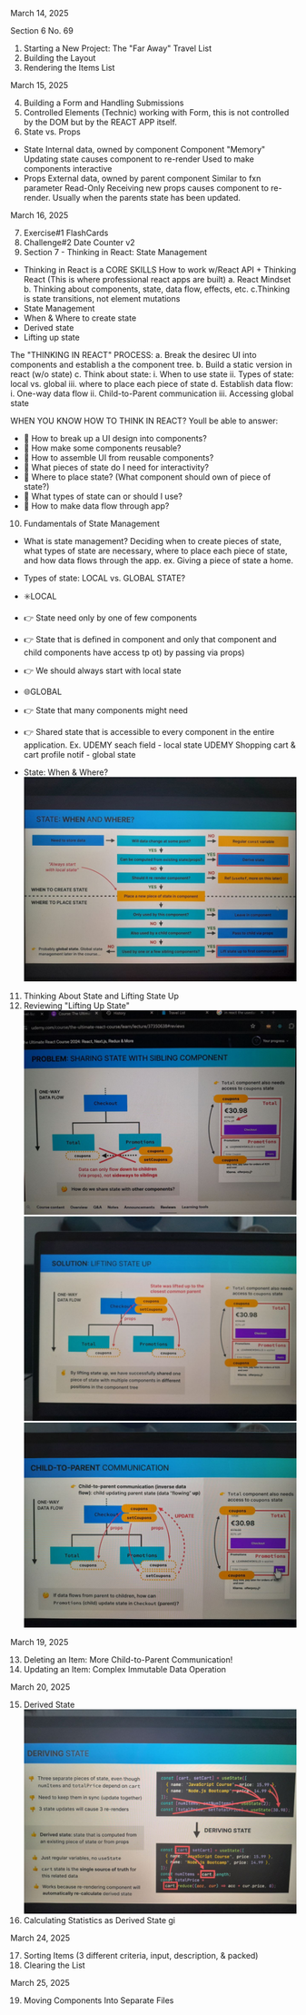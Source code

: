 March 14, 2025

Section 6 No. 69

1. Starting a New Project: The "Far Away" Travel List
2. Building the Layout
3. Rendering the Items List

March 15, 2025

4. Building a Form and Handling Submissions
5. Controlled Elements (Technic) working with Form, this is not controlled by the DOM but by the REACT APP itself.
6. State vs. Props

- State
  Internal data, owned by component
  Component "Memory"
  Updating state causes component to re-render
  Used to make components interactive
- Props
  External data, owned by parent component
  Similar to fxn parameter
  Read-Only
  Receiving new props causes component to re-render. Usually when the parents state has been updated.

March 16, 2025

7. Exercise#1 FlashCards
8. Challenge#2 Date Counter v2
9. Section 7 - Thinking in React: State Management

- Thinking in React is a CORE SKILLS
  How to work w/React API + Thinking React (This is where professional react apps are built)
  a. React Mindset
  b. Thinking about components, state, data flow, effects, etc.
  c.Thinking is state transitions, not element mutations
- State Management
- When & Where to create state
- Derived state
- Lifting up state

The "THINKING IN REACT" PROCESS:
a. Break the desirec UI into components and establish a the component tree.
b. Build a static version in react (w/o state)
c. Think about state:
i. When to use state
ii. Types of state: local vs. global
iii. where to place each piece of state
d. Establish data flow:
i. One-way data flow
ii. Child-to-Parent communication
iii. Accessing global state

WHEN YOU KNOW HOW TO THINK IN REACT? Youll be able to answer:

- 🤔 How to break up a UI design into components?
- 🤔 How make some components reusable?
- 🤔 How to assemble UI from reusable components?
- 🤔 What pieces of state do I need for interactivity?
- 🤔 Where to place state? (What component should own of piece of state?)
- 🤔 What types of state can or should I use?
- 🤔 How to make data flow through app?

10. Fundamentals of State Management

- What is state management? Deciding when to create pieces of state, what types of state are necessary, where to place each piece of state, and how data flows through the app.
  ex. Giving a piece of state a home.
- Types of state: LOCAL vs. GLOBAL STATE?

- ✳️LOCAL
- 👉 State need only by one of few components
- 👉 State that is defined in component and only that component and child components have access tp ot) by passing via props)
- 👉 We should always start with local state
- 🌐GLOBAL
- 👉 State that many components might need
- 👉 Shared state that is accessible to every component in the entire application.
  Ex.
  UDEMY seach field - local state
  UDEMY Shopping cart & cart profile notif - global state

- State: When & Where?
  ![alt text](image.png)

11. Thinking About State and Lifting State Up
12. Reviewing "Lifting Up State"
    ![alt text](image-1.png)
    ![alt text](image-2.png)
    ![alt text](image-3.png)

March 19, 2025

13. Deleting an Item: More Child-to-Parent Communication!
14. Updating an Item: Complex Immutable Data Operation

March 20, 2025

15. Derived State
    ![alt text](image-4.png)
16. Calculating Statistics as Derived State
    gi

March 24, 2025

17. Sorting Items (3 different criteria, input, description, & packed)
18. Clearing the List

March 25, 2025

19. Moving Components Into Separate Files
